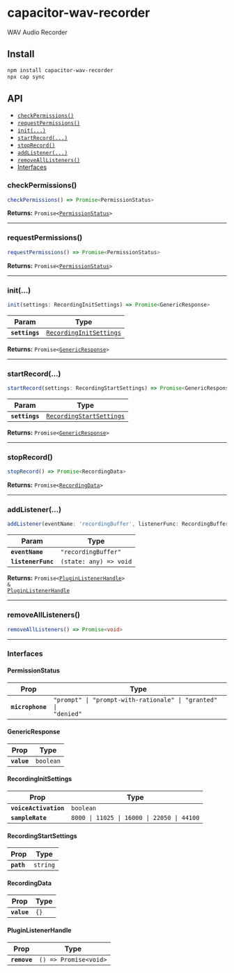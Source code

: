 # capacitor-wav-recorder

WAV Audio Recorder

## Install

```bash
npm install capacitor-wav-recorder
npx cap sync
```

## API

<docgen-index>

* [`checkPermissions()`](#checkpermissions)
* [`requestPermissions()`](#requestpermissions)
* [`init(...)`](#init)
* [`startRecord(...)`](#startrecord)
* [`stopRecord()`](#stoprecord)
* [`addListener(...)`](#addlistener)
* [`removeAllListeners()`](#removealllisteners)
* [Interfaces](#interfaces)

</docgen-index>

<docgen-api>
<!--Update the source file JSDoc comments and rerun docgen to update the docs below-->

### checkPermissions()

```typescript
checkPermissions() => Promise<PermissionStatus>
```

**Returns:** <code>Promise&lt;<a href="#permissionstatus">PermissionStatus</a>&gt;</code>

--------------------


### requestPermissions()

```typescript
requestPermissions() => Promise<PermissionStatus>
```

**Returns:** <code>Promise&lt;<a href="#permissionstatus">PermissionStatus</a>&gt;</code>

--------------------


### init(...)

```typescript
init(settings: RecordingInitSettings) => Promise<GenericResponse>
```

| Param          | Type                                                                    |
| -------------- | ----------------------------------------------------------------------- |
| **`settings`** | <code><a href="#recordinginitsettings">RecordingInitSettings</a></code> |

**Returns:** <code>Promise&lt;<a href="#genericresponse">GenericResponse</a>&gt;</code>

--------------------


### startRecord(...)

```typescript
startRecord(settings: RecordingStartSettings) => Promise<GenericResponse>
```

| Param          | Type                                                                      |
| -------------- | ------------------------------------------------------------------------- |
| **`settings`** | <code><a href="#recordingstartsettings">RecordingStartSettings</a></code> |

**Returns:** <code>Promise&lt;<a href="#genericresponse">GenericResponse</a>&gt;</code>

--------------------


### stopRecord()

```typescript
stopRecord() => Promise<RecordingData>
```

**Returns:** <code>Promise&lt;<a href="#recordingdata">RecordingData</a>&gt;</code>

--------------------


### addListener(...)

```typescript
addListener(eventName: 'recordingBuffer', listenerFunc: RecordingBufferListener) => Promise<PluginListenerHandle> & PluginListenerHandle
```

| Param              | Type                                 |
| ------------------ | ------------------------------------ |
| **`eventName`**    | <code>"recordingBuffer"</code>       |
| **`listenerFunc`** | <code>(state: any) =&gt; void</code> |

**Returns:** <code>Promise&lt;<a href="#pluginlistenerhandle">PluginListenerHandle</a>&gt; & <a href="#pluginlistenerhandle">PluginListenerHandle</a></code>

--------------------


### removeAllListeners()

```typescript
removeAllListeners() => Promise<void>
```

--------------------


### Interfaces


#### PermissionStatus

| Prop             | Type                                                                      |
| ---------------- | ------------------------------------------------------------------------- |
| **`microphone`** | <code>"prompt" \| "prompt-with-rationale" \| "granted" \| "denied"</code> |


#### GenericResponse

| Prop        | Type                 |
| ----------- | -------------------- |
| **`value`** | <code>boolean</code> |


#### RecordingInitSettings

| Prop                  | Type                                                  |
| --------------------- | ----------------------------------------------------- |
| **`voiceActivation`** | <code>boolean</code>                                  |
| **`sampleRate`**      | <code>8000 \| 11025 \| 16000 \| 22050 \| 44100</code> |


#### RecordingStartSettings

| Prop       | Type                |
| ---------- | ------------------- |
| **`path`** | <code>string</code> |


#### RecordingData

| Prop        | Type            |
| ----------- | --------------- |
| **`value`** | <code>{}</code> |


#### PluginListenerHandle

| Prop         | Type                                      |
| ------------ | ----------------------------------------- |
| **`remove`** | <code>() =&gt; Promise&lt;void&gt;</code> |

</docgen-api>
